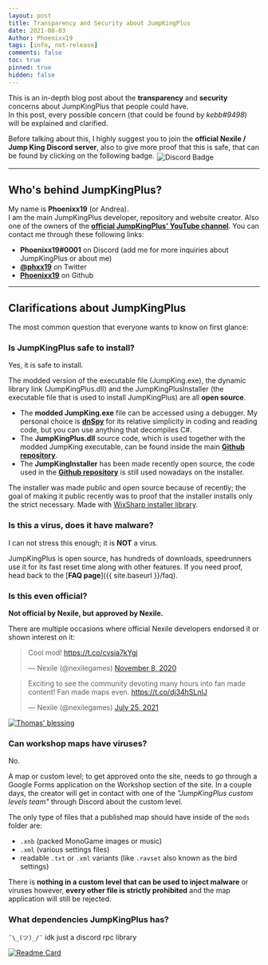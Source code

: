 ```yaml
---
layout: post
title: Transparency and Security about JumpKingPlus
date: 2021-08-03
Author: Phoenixx19
tags: [info, not-release]
comments: false
toc: true
pinned: true
hidden: false
---
```


This is an in-depth blog post about the **transparency** and **security** concerns about JumpKingPlus that people could have.<br>
In this post, every possible concern (that could be found by *kebb#9498*) will be explained and clarified.

Before talking about this, I highly suggest you to join the **official Nexile / Jump King Discord server**, also to give more proof that this is safe, that can be found by clicking on the following badge. <a href="https://discord.gg/dUk9FPDNVq"><img src="https://badgen.net/discord/members/dUk9FPDNVq?style=flat-square" alt="Discord Badge" style="margin: 0 .1rem;display:inline-block;vertical-align:sub;"></a>

<!-- more -->
<hr>

## Who's behind JumpKingPlus?

My name is **Phoenixx19** (or Andrea).<br>
I am the main JumpKingPlus developer, repository and website creator. Also one of the owners of the [__official JumpKingPlus' YouTube channel__](https://youtube.com/channel/UCPanZmDtq5azWY_OY9XKD5w). You can contact me through these following links:
- **Phoenixx19#0001** on Discord (add me for more inquiries about JumpKingPlus or about me)
- [**@phxx19**](https://www.twitter.com/phxx19) on Twitter
- [**Phoenixx19**](https://github.com/Phoenixx19) on Github

<hr>

## Clarifications about JumpKingPlus 

The most common question that everyone wants to know on first glance:

### Is JumpKingPlus safe to install?

Yes, it is safe to install.

The modded version of the executable file (JumpKing.exe), the dynamic library link (JumpKingPlus.dll) and the JumpKingPlusInstaller (the executable file that is used to install JumpKingPlus) are all **open source**.

- The __modded JumpKing.exe__ file can be accessed using a debugger. My personal choice is [**dnSpy**](https://github.com/dnSpy/dnSpy/releases/latest) for its relative simplicity in coding and reading code, but you can use anything that decompiles C#.
- The __JumpKingPlus.dll__ source code, which is used together with the modded JumpKing executable, can be found inside the main [__Github repository__](https://github.com/Phoenixx19/JumpKingPlus/tree/master/JumpKingPlus/JumpKingPlus).
- The __JumpKingInstaller__ has been made recently  open source, the code used in the [__Github repository__](https://github.com/Phoenixx19/JumpKingPlusInstaller) is still used nowadays on the installer.

The installer was made public and open source because of recently; the goal of making it public recently was to proof that the installer installs only the strict necessary. Made with [WixSharp installer library](https://wixtoolset.org/).

### Is this a virus, does it have malware?
I can not stress this enough; it is **NOT** a virus.

JumpKingPlus is open source, has hundreds of downloads, speedrunners use it for its fast reset time along with other features. If you need proof, head back to the [__FAQ page__]({{ site.baseurl }}/faq).

### Is this even official?
__Not official by Nexile, but approved by Nexile.__

There are multiple occasions where official Nexile developers endorsed it or shown interest on it:

<div class="swiper-container mySwiper">
    <div class="swiper-wrapper">
        <div class="swiper-slide">
            <blockquote class="twitter-tweet"><p lang="en" dir="ltr">Cool mod! <a href="https://t.co/cvsia7kYgj">https://t.co/cvsia7kYgj</a></p>&mdash; Nexile (@nexilegames) <a href="https://twitter.com/nexilegames/status/1325429701549027333?ref_src=twsrc%5Etfw">November 8, 2020</a></blockquote> <script async src="https://platform.twitter.com/widgets.js" charset="utf-8"></script>
        </div>
        <div class="swiper-slide">
            <blockquote class="twitter-tweet"><p lang="en" dir="ltr">Exciting to see the community devoting many hours into fan made content! Fan made maps even. <a href="https://t.co/dj34hSLnlJ">https://t.co/dj34hSLnlJ</a></p>&mdash; Nexile (@nexilegames) <a href="https://twitter.com/nexilegames/status/1419312990705291268?ref_src=twsrc%5Etfw">July 25, 2021</a></blockquote> <script async src="https://platform.twitter.com/widgets.js" charset="utf-8"></script>
        </div>
        <div class="swiper-slide">
            <a href="https://discord.com/channels/547420017738907657/547442326927179778/868872288139878461" target="_blank">
                <img src="https://github.com/Phoenixx19/JumpKingPlus/raw/www/images/announcement.png" alt="Thomas' blessing">
            </a>
        </div>
    </div>
    <div class="swiper-pagination"></div>
    <div class="swiper-button-next"></div>
    <div class="swiper-button-prev"></div>
</div>

<!-- Swiper JS -->
<link rel="stylesheet" href="https://unpkg.com/swiper/swiper-bundle.css" />
<link rel="stylesheet" href="https://unpkg.com/swiper/swiper-bundle.min.css" />
<script src="https://unpkg.com/swiper/swiper-bundle.js"></script>
<script src="https://unpkg.com/swiper/swiper-bundle.min.js"></script>

<!-- Initialize Swiper -->
<script>
    var swiper = new Swiper(".mySwiper", {
    slidesPerView: "auto",
    centeredSlides: true,
    autoplay: {
        delay: 5000,
        disableOnInteraction: true,
    },
    spaceBetween: 20,
    loop: true,
    pagination: {
        el: ".swiper-pagination",
        clickable: true,
    },
    navigation: {
        nextEl: ".swiper-button-next",
        prevEl: ".swiper-button-prev",
    },
    });
</script>

### Can workshop maps have viruses?
No.

A map or custom level; to get approved onto the site, needs to go through a Google Forms application on the Workshop section of the site.
In a couple days, the creator will get in contact with one of the *"JumpKingPlus custom levels team"* through Discord about the custom level.

The only type of files that a published map should have inside of the `mods` folder are:
- `.xnb` (packed MonoGame images or music)
- `.xml` (various settings files)
- readable `.txt` or `.xml` variants (like `.ravset` also known as the bird settings)

There is __nothing in a custom level that can be used to inject malware__ or viruses however, __every other file is strictly prohibited__ and the map application will still be rejected.

### What dependencies JumpKingPlus has?

`¯\_(ツ)_/¯` idk just a discord rpc library

[![Readme Card](https://github-readme-stats.vercel.app/api/pin/?username=Lachee&repo=discord-rpc-csharp&show_owner=true)](https://github.com/anuraghazra/github-readme-stats)


